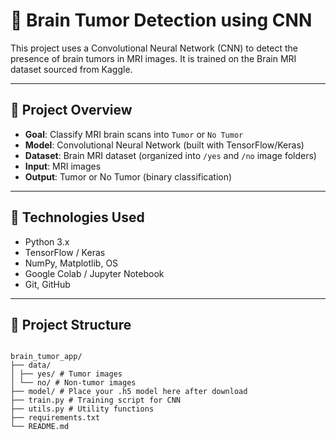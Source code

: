 # 🧠 Brain Tumor Detection using CNN

This project uses a Convolutional Neural Network (CNN) to detect the presence of brain tumors in MRI images. It is trained on the Brain MRI dataset sourced from Kaggle.

---

## 📌 Project Overview

- **Goal**: Classify MRI brain scans into `Tumor` or `No Tumor`
- **Model**: Convolutional Neural Network (built with TensorFlow/Keras)
- **Dataset**: Brain MRI dataset (organized into `/yes` and `/no` image folders)
- **Input**: MRI images
- **Output**: Tumor or No Tumor (binary classification)

---

## 🧠 Technologies Used

- Python 3.x
- TensorFlow / Keras
- NumPy, Matplotlib, OS
- Google Colab / Jupyter Notebook
- Git, GitHub

---

## 📁 Project Structure
```

brain_tumor_app/
├── data/
│ ├── yes/ # Tumor images
│ └── no/ # Non-tumor images
├── model/ # Place your .h5 model here after download
├── train.py # Training script for CNN
├── utils.py # Utility functions
├── requirements.txt
└── README.md

```
